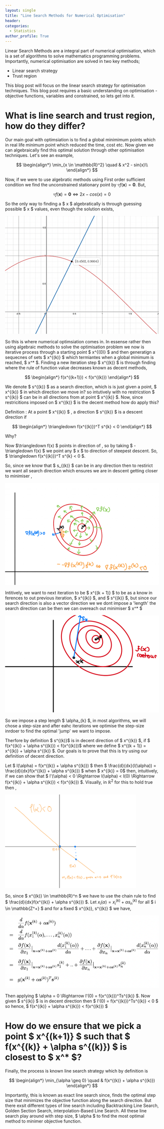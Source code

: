 ```yaml
---
layout: single
title: "Line Search Methods for Numerical Optimisation"
header:
categories:
  - Statistics
author_profile: True
---
```

Linear Search Methods are a integral part of numerical optimisation, which is a set of algorithms to solve mathematics programming problems. Importantly, numerical optimisation are solved in two key methods;
- Linear search strategy 
- Trust region 

This blog post will focus on the linear search strategy for optimisation techniques. This blog post requires a basic understanding on optimisation - objective functions, variables and constrained, so lets get into it.

# What is line search and trust region, how do they differ? 

Our main goal with optimsiation is to find a global minimimum points which in real life minimum point which reduced the time, cost etc. Now given we can algebraically find this optimal solution through other optimisation techniques. Let's see an example, 

$$
\begin{align*}
\min_{x \in \mathbb{R}^2} \quad & x^2 - sin(x)\\
\end{align*}
$$

Now, if we were to use algebratic methods using First order sufficient condition we find the unconstrained stationary point by $\triangledown f(\mathbf{x}) = \mathbf{0}$. But, 

$$
\triangledown f(\mathbf{x}) = \mathbf{0} \Leftrightarrow 2x - cos(x) = 0 
$$

So the only way to finding a $ x $ algebratically is through guessing possible $ x $ values, even though the solution exists, 

![image tooltip here](/assets/images/linear-search/2x.png)

So this is where numerical optimsiation comes in. In essense rather then using algebraic methods to solve the optimisation problem we now is iterative process through a starting point $ x^{(0)} $ and then generatign a sequecnes of sets $ x^{(k)} $ which termiantes when a global minimum is reached, $ x^* $. Finding a new iteration step $ x^{(k)} $ is through finding where the rule of function value decreases known as decent methods,

$$
\begin{align*}
f(x^{(k+1)}) < f(x^{(k)})
\end{align*}
$$

We denote $ s^{(k)} $ as a search direction, which is is just given a point, $ x^{(k)} $ in which direction we move in? 
so intutively with no restricstion $ s^{(k)} $ can be in all directions from at point $ x^{(k)} $. Now, since restricitions imposed on $ x^{(k)} $ is the decent method how do apply this? 

Definition : At a point $ x^{(k)} $ , a direction $ s^{(k)} $ is a descent direction if

$$
\begin{align*}
\triangledown f(x^{(k)})^T s^{k} < 0 
\end{align*}
$$

Why? 

Now $\triangledown f(x) $ points in direction of , so by taking $ - \triangledown f(x) $ we point any $ x $ to direction of steepest descent. So, $ \triangledown f(x^{(k)})^T s^{k} < 0 $. 

So, since we know that $ s_{(k)} $ can be in any direction then to restirict we want all search direction which ensures we are in descent getting closer to minimiser , 

![decent-direciton](/assets/images/linear-search/decent-direction.png)

Intitively, we want to next iteration to be $ x^{(k + 1)} $ to be as a know in ferences to out previous iteration,  $ x^{(k)} $, and  $ s^{(k)} $, but since our search direction is also a vector direction we we dont impose a 'length' the search direction can be then we can overeach out minimiser $ x^* $

![step-size-overeach](/assets/images/linear-search/step-size-overeach.png)

So we impose a step length $ \alpha_{k} $, in most algorithms, we will chose a step-size and after eahc iterations we optimise the step-size inrdoer to find the optimal 'jump' we want to impose. 

Therfore by definition $ s^{(k)}$ is in decent direction of  $ x^{(k)} $, if $ f(x^{(k)} + \alpha s^{(k)}) < f(x^{(k)})$ where we define $ x^{(k + 1)} =  x^{(k)} + \alpha s^{(k)} $. Our goals is to prove that this is try using our definition of decent direction. 

Let $ l(\alpha) = f(x^{(k)} + \alpha s^{(k)}) $ then $ \frac{d}{dx}(l(\alpha)) = \frac{d}{dx}f(x^{(k)} + \alpha s^{(k)}) $ when $ x^{(k)} = 0$ then, intuitively, if we can show that $ l'(\alpha) < 0 \Rightarrow l(\alpha) < l(0) \Rightarrow f(x^{(k)} + \alpha s^{(k)}) < f(x^{(k)}) $. Visually, in $\mathbb{R}^2$ for this to hold true then , 

![direction-desecnet-proof](/assets/images/linear-search/direction-decent-proof.png)


So, since $ x^{(k)} \in \mathbb{R}^n $ we have to use the chain rule to find  $ \frac{d}{dx}f(x^{(k)} + \alpha s^{(k)}) $. Let $x_{i}(\alpha) = x_{i}^{(k)} + \alpha s_{n}^{(k)}$ for all $ i \in \mathbb{Z^+} $ and for a fixed $ x^{(k)}, s^{(k)} $ we have, 

![chain-rule](/assets/images/linear-search/chain-rule-decent-direciton.png)

Then applying $ \alpha = 0 \Rightarrow l'(0) = f(x^{(k)})^Ts^{(k)} $. Now given $ s^{(k)} $ is in decent direction then  $ l'(0) = f(x^{(k)})^Ts^{(k)} < 0 $
so hence, $ f(x^{(k)} + \alpha s^{(k)}) < f(x^{(k)}) $

# How do we ensure that we pick a point $ x^{(k+1)} $ such that $ f(x^{(k)} + \alpha s^{(k)}) $ is closest to $ x^* $?
Finally, the process is known line search strategy which by definition is 

$$
\begin{align*}
\min_{\alpha \geq 0} \quad & f(x^{(k)} + \alpha s^{(k)})
\end{align*}
$$ 

Importantly, this is known as exact line search since, finds the optimal step size that minimizes the objective function along the search direction. But there exsit different types of line search including Backtracking Line Search, Golden Section Search, interpolation-Based Line Search. All these line search play around with step size, $ \alpha $ to find the most optimal method to minimer objective function. 



